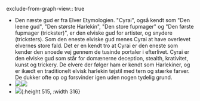 exclude-from-graph-view:: true

- Den næste gud er fra Elver Etymologien. "Cyrai", også kendt som "Den leene gud", "Den største Harlekin", "Den store fupmager" og "Den første fupmager (trickster)", er den elviske gud for artister, og snydere (tricksters). Som den eneste elviske gud menes Cyrai at have overlevet elvernes store fald. Det er en kendt tro at Cyrai er den eneste som kender den snoede vej gennem de tusinde portaler i efterlivet. Cyrai er den elviske gud som står for domænerne deception, stealth, krativitet, kunst og trickery. De elvere der følger ham er kendt som Harlekiner, og er ikædt en traditionelt elvisk harlekin tøjstil med tern og stærke farver. De dukker ofte op og forsvinder igen uden nogen tydelig grund.
- ![](https://imgur.com/99dee153-c234-4568-8af2-c2a113b426e6)![](https://i.imgur.com/ebs9cJQ.png)
- ![](https://i.imgur.com/CA0Nq43.jpg){:height 515, :width 316}